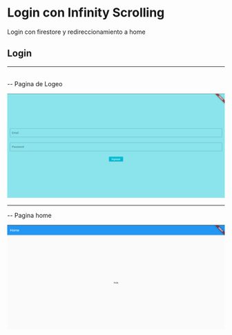 # Login con Infinity Scrolling

Login con firestore y redireccionamiento a home

## Login



<hr>

<br>
-- Pagina de Logeo

<br>

![Imagen Uno](img/cap1.png)


<hr>

-- Pagina home 
<br>

![Imagen Uno](img/cap2.png)

